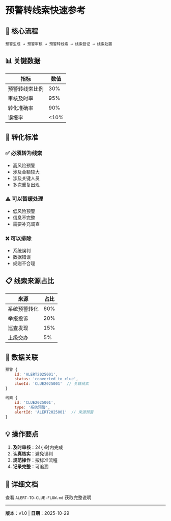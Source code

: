 # 预警转线索快速参考

## 🔄 核心流程

```
预警生成 → 预警审核 → 预警转线索 → 线索登记 → 线索处置
```

## 📊 关键数据

| 指标 | 数值 |
|------|------|
| 预警转线索比例 | 30% |
| 审核及时率 | 95% |
| 转化准确率 | 90% |
| 误报率 | <10% |

## 🎯 转化标准

### ✅ 必须转为线索
- 高风险预警
- 涉及金额较大
- 涉及关键人员
- 多次重复出现

### ⚠️ 可以暂缓处理
- 低风险预警
- 信息不完整
- 需要补充调查

### ❌ 可以排除
- 系统误判
- 数据错误
- 规则不合理

## 📋 线索来源占比

| 来源 | 占比 |
|------|------|
| 系统预警转化 | 60% |
| 举报投诉 | 20% |
| 巡查发现 | 15% |
| 上级交办 | 5% |

## 🔗 数据关联

```javascript
预警 {
    id: 'ALERT2025001',
    status: 'converted_to_clue',
    clueId: 'CLUE2025001'  // 关联线索
}

线索 {
    id: 'CLUE2025001',
    type: '系统预警',
    alertId: 'ALERT2025001'  // 来源预警
}
```

## 💡 操作要点

1. **及时审核**：24小时内完成
2. **认真核实**：避免误判
3. **规范操作**：按标准流程
4. **记录完整**：可追溯

## 📖 详细文档

查看 `ALERT-TO-CLUE-FLOW.md` 获取完整说明

---

**版本**：v1.0 | **日期**：2025-10-29
